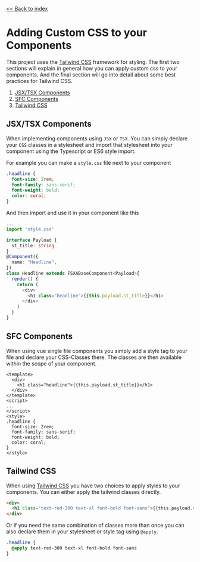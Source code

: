 [<< Back to index](./index.md)

# Adding Custom CSS to your Components

This project uses the [Tailwind CSS](https://tailwindcss.com/) framework for styling. The first two sections will explain in general how you can apply custom css to your components. And the final section will go into detail about some best practices for Tailwind CSS.

1. [JSX/TSX Components](#jsx/tsx-components)
2. [SFC Components](#sfc-components)
3. [Tailwind CSS](#tailwind-css)

## JSX/TSX Components

When implementing components using `JSX` or `TSX`. You can simply declare your `CSS` classes in a stylesheet and import that stylesheet into your component using the Typescript or ES6 style import.

For example you can make a `style.css` file next to your component

```css
.headline {
  font-size: 2rem;
  font-family: sans-serif;
  font-weight: bold;
  color: coral;
}
```

And then import and use it in your component like this

```typescript jsx
...
import 'style.css'

interface Payload {
  st_title: string
}
@Component({
  name: "Headline",
})
class Headline extends FSXABaseComponent<Payload>{
  render() {
    return (
      <div>
        <h1 class="headline">{{this.payload.st_title}}</h1>
      </div>
    )
  }
}
```

## SFC Components

When using vue single file components you simply add a style tag to your file and declare your CSS-Classes there. The classes are then available within the scope of your component.

```vue
<template>
  <div>
    <h1 class="headline">{{this.payload.st_title}}</h1>
  </div>
</template>
<script>
...
</script>
<style>
.headline {
  font-size: 2rem;
  font-family: sans-serif;
  font-weight: bold;
  color: coral;
}
</style>
```

## Tailwind CSS

When using [Tailwind CSS](https://tailwindcss.com/) you have two choices to apply styles to your components. You can either apply the tailwind classes directly.

```html
<div>
  <h1 class="text-red-300 text-xl font-bold font-sans">{{this.payload.st_title}}</h1>
</div>
```

Or if you need the same combination of classes more than once you can also declare them in your stylesheet or style tag using `@apply`.

```css
.headline {
  @apply text-red-300 text-xl font-bold font-sans
}
```